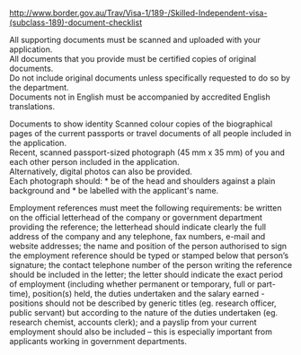 http://www.border.gov.au/Trav/Visa-1/189-/Skilled-Independent-visa-(subclass-189)-document-checklist


All supporting documents must be scanned and uploaded with your application.  
All documents that you provide must be certified copies of original documents.  
Do not include original documents unless specifically requested to do so by the department.  
Documents not in English must be accompanied by accredited English translations.  

Documents to show identity
Scanned colour copies of the biographical pages of the current passports or travel documents of all people included in the application.  
Recent, scanned passport-sized photograph (45 mm x 35 mm) of you and each other person included in the application.  
Alternatively, digital photos can also be provided.   
Each photograph should:
    * be of the head and shoulders against a plain background and
    * be labelled with the applicant's name.

Employment references must meet the following requirements:
be written on the official letterhead of the company or government department providing the reference;
the letterhead should indicate clearly the full address of the company and any telephone, fax numbers, e-mail and website addresses;
the name and position of the person authorised to sign the employment reference should be typed or stamped below that person’s signature;
the contact telephone number of the person writing the reference should be included in the letter;
the letter should indicate the exact period of employment (including whether permanent or temporary, full or part-time), position(s) held, the duties undertaken and the salary earned - positions should not be described by generic titles (eg. research officer, public servant) but according to the nature of the duties undertaken (eg. research chemist, accounts clerk); and
a payslip from your current employment should also be included – this is especially important from applicants working in government departments.

